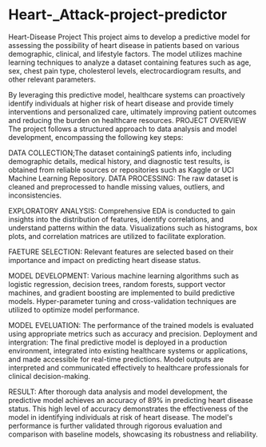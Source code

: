 # Heart-_Attack-project-predictor
Heart-Disease Project
This project aims to develop a predictive model for assessing the possibility of heart disease in patients based on various demographic, clinical, and lifestyle factors. The model utilizes machine learning techniques to analyze a dataset containing features such as age, sex, chest pain type, cholesterol levels, electrocardiogram results, and other relevant parameters. 

By leveraging this predictive model, healthcare systems can proactively identify individuals at higher risk of heart disease and provide timely interventions and personalized care, ultimately improving patient outcomes and reducing the burden on healthcare resources. PROJECT OVERVIEW The project follows a structured approach to data analysis and model development, encompassing the following key steps:

DATA COLLECTION;The dataset containingS patients info, including demographic details, medical history, and diagnostic test results, is obtained from reliable sources or repositories such as Kaggle or UCI Machine Learning Repository. DATA PROCESSING: The raw dataset is cleaned and preprocessed to handle missing values, outliers, and inconsistencies.

EXPLORATORY ANALYSIS: Comprehensive EDA is conducted to gain insights into the distribution of features, identify correlations, and understand patterns within the data. Visualizations such as histograms, box plots, and correlation matrices are utilized to facilitate exploration.

FAETURE SELECTION: Relevant features are selected based on their importance and impact on predicting heart disease status.

MODEL DEVELOPMENT: Various machine learning algorithms such as logistic regression, decision trees, random forests, support vector machines, and gradient boosting are implemented to build predictive models. Hyper-parameter tuning and cross-validation techniques are utilized to optimize model performance.

MODEL EVELUATION: The performance of the trained models is evaluated using appropriate metrics such as accuracy and precision.
Deployment and intergration: The final predictive model is deployed in a production environment, integrated into existing healthcare systems or applications, and made accessible for real-time predictions. Model outputs are interpreted and communicated effectively to healthcare professionals for clinical decision-making.

RESULT:  After thorough data analysis and model development, the predictive model achieves an accuracy of 89% in predicting heart disease status. This high level of accuracy demonstrates the effectiveness of the model in identifying individuals at risk of heart disease. The model's performance is further validated through rigorous evaluation and comparison with baseline models, showcasing its robustness and reliability.
